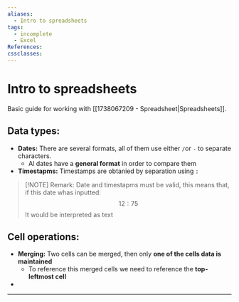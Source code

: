 ```yaml
---
aliases:
  - Intro to spreadsheets
tags:
  - incomplete
  - Excel
References: 
cssclasses:
---
```

# Intro to spreadsheets
Basic guide for working with [[1738067209 - Spreadsheet|Spreadsheets]]. 

## Data types:

+ **Dates:** There are several formats, all of them use either `/`or `-` to separate characters. 
	+ Al dates have a **general format** in order to compare them
+ **Timestapms:** Timestamps are obtanied by separation using `:` 

> [!NOTE] Remark: 
> Date and timestapms must be valid, this means that, if this date whas inputted:
> $$
> 12:75
> $$ 
> It would be interpreted as text

## Cell operations: 

+ **Merging:** Two cells can be merged, then only **one of the cells data is maintained**
	+ To reference this merged cells we need to reference the **top-leftmost cell**
+ 
***